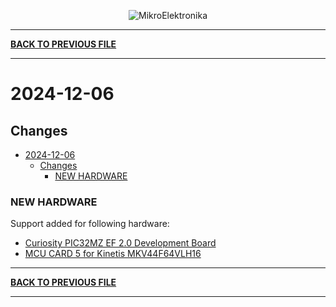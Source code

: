<p align="center">
  <img src="http://www.mikroe.com/img/designs/beta/logo_small.png?raw=true" alt="MikroElektronika"/>
</p>

---

**[BACK TO PREVIOUS FILE](../changelog.md)**

---

# 2024-12-06

## Changes

- [2024-12-06](#2024-12-06)
  - [Changes](#changes)
    - [NEW HARDWARE](#new-hardware)

### NEW HARDWARE

Support added for following hardware:

+ [Curiosity PIC32MZ EF 2.0 Development Board](https://mplab-discover.microchip.com/v2/item/com.microchip.portal.evalboard/com.microchip.subcategories.modules-and-peripherals.communication.can.Others/mcu32.dm320209/1.0.0?view=about)
+ [MCU CARD 5 for Kinetis MKV44F64VLH16](https://www.mikroe.com/mcu-card-5-for-kinetis-mkv44f64vlh16)

---

**[BACK TO PREVIOUS FILE](../changelog.md)**

---
